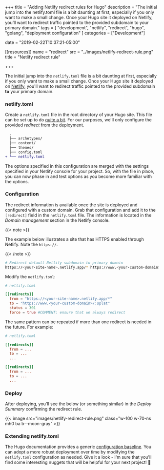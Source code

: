 +++
title = "Adding Netlify redirect rules for Hugo"
description = "The initial jump into the netlify.toml file is a bit daunting at first, especially if you only want to make a small change. Once your Hugo site it deployed on Netlify, you’ll want to redirect traffic pointed to the provided subdomain to your primary domain."
tags = [
  "development", 
  "netlify", 
  "redirect", 
  "hugo",
  "golang",
  "deployment configuration"
  ]
categories = ["Development"]

date = "2019-02-22T10:37:21-05:00"

[[resources]]
  name = "redirect"
  src = "../images/netlify-redirect-rule.png"
  title = "Netlify redirect rule"

+++

The initial jump into the `netlify.toml` file is a bit daunting at first, especially if you only want to make a small change. Once your Hugo site it deployed on [Netlify](https://www.netlify.com/), you'll want to redirect traffic pointed to the provided subdomain **to** your primary domain.

### netlify.toml

Create a `netlify.toml` file in the root directory of your Hugo site. This file can be set up to do [quite a bit](https://www.netlify.com/docs/netlify-toml-reference/). For our purposes, we'll only configure the provided _redirect_ from the deployment.

```diff
  .
  ├── archetypes/
  ├── content/
  ├── themes/
  ├── config.toml
+ └── netlify.toml
```

The options specified in this configuration are merged with the settings specified in your Netlify console for your project. So, with the file in place, you can now phase in and test options as you become more familiar with the options.

### Configuration

The redirect information is available once the site is deployed and configured with a custom domain. Grab that configuration and add it to the `[redirect]` field in the `netlify.toml` file. The information is located in the _Domain management_ section in the Netlify console.

{{< note >}}

The example below illustrates a site that has HTTPS enabled through Netlify. Note the `https://`.

{{< /note >}}

```sh
# Redirect default Netlify subdomain to primary domain
https://<your-site-name>.netlify.app/* https://www.<your-custom-domain>/:splat 301!
```

Modify the `netlify.toml`:

```toml
# netlify.toml

[[redirects]]
  from = "https://<your-site-name>.netlify.app/*"
  to = "https://www.<your-custom-domain>/:splat"
  status = 301
  force = true #COMMENT: ensure that we always redirect
```

The same pattern can be repeated if more than one redirect is needed in the future. For example:

```toml
# netlify.toml

[[redirects]]
  from = ...
  to = ...
  ...

[[redirects]]
  from = ...
  to = ...
  ...

```

### Deploy

After deploying, you'll see the below (or something similar) in the _Deploy Summary_ confirming the redirect rule.

{{< image src="images/netlify-redirect-rule.png" class="w-100 w-70-ns mh0 ba b--moon-gray" >}}

### Extending netlify.toml

The Hugo documentation provides a generic [configuration baseline](https://gohugo.io/hosting-and-deployment/hosting-on-netlify/). You can adopt a more robust deployment over time by modifying the `netlify.toml` configuration as needed. Give it a look - I'm sure that you'll find some interesting nuggets that will be helpful for your next project! :tada:
